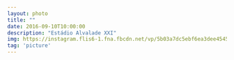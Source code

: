 ```yaml
---
layout: photo
title: ""
date: 2016-09-10T10:00:00
description: "Estádio Alvalade XXI"
img: https://instagram.flis6-1.fna.fbcdn.net/vp/5b03a7dc5ebf6ea3dee454502fc71bec/5B0F5A2A/t51.2885-15/e35/14276607_1458701174145959_1334334950_n.jpg
tag: 'picture'
---
```



